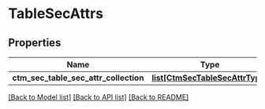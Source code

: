 # TableSecAttrs

## Properties
Name | Type | Description | Notes
------------ | ------------- | ------------- | -------------
**ctm_sec_table_sec_attr_collection** | [**list[CtmSecTableSecAttrType]**](CtmSecTableSecAttrType.md) |  | [optional] 

[[Back to Model list]](../README.md#documentation-for-models) [[Back to API list]](../README.md#documentation-for-api-endpoints) [[Back to README]](../README.md)

